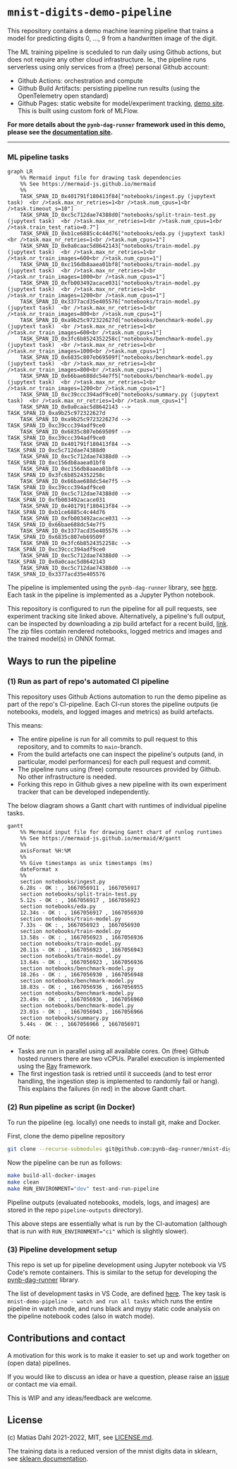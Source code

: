 # `mnist-digits-demo-pipeline`

This repository contains a demo machine learning pipeline that trains a model for predicting digits 0, ..., 9 from a handwritten image of the digit.

The ML training pipeline is sceduled to run daily using Github actions, but does not require any other cloud infrastructure. Ie., the pipeline runs serverless using only services from a (free) personal Github account:
 - Github Actions: orchestration and compute
 - Github Build Artifacts: persisting pipeline run results (using the OpenTelemetry open standard)
 - Github Pages: static website for model/experiment tracking, [demo site](https://pynb-dag-runner.github.io/mnist-digits-demo-pipeline/). This is built using custom fork of MLFlow.

**For more details about the `pynb-dag-runner` framework used in this demo, please see the [documentation site](https://pynb-dag-runner.github.io/pynb-dag-runner/).**


---

### ML pipeline tasks

```mermaid
graph LR
    %% Mermaid input file for drawing task dependencies
    %% See https://mermaid-js.github.io/mermaid
    %%
    TASK_SPAN_ID_0x401791f180413f84["notebooks/ingest.py (jupytext task)  <br />task.max_nr_retries=1<br />task.num_cpus=1<br />task.timeout_s=10"]
    TASK_SPAN_ID_0xc5c712dae74388d0["notebooks/split-train-test.py (jupytext task)  <br />task.max_nr_retries=1<br />task.num_cpus=1<br />task.train_test_ratio=0.7"]
    TASK_SPAN_ID_0xb1ce6885c4c44d76["notebooks/eda.py (jupytext task)  <br />task.max_nr_retries=1<br />task.num_cpus=1"]
    TASK_SPAN_ID_0x0a0caac5d8642143["notebooks/train-model.py (jupytext task)  <br />task.max_nr_retries=1<br />task.nr_train_images=600<br />task.num_cpus=1"]
    TASK_SPAN_ID_0xc156db8aaea01bf8["notebooks/train-model.py (jupytext task)  <br />task.max_nr_retries=1<br />task.nr_train_images=1000<br />task.num_cpus=1"]
    TASK_SPAN_ID_0xfb003492acace031["notebooks/train-model.py (jupytext task)  <br />task.max_nr_retries=1<br />task.nr_train_images=1200<br />task.num_cpus=1"]
    TASK_SPAN_ID_0x3377acd35e405576["notebooks/train-model.py (jupytext task)  <br />task.max_nr_retries=1<br />task.nr_train_images=800<br />task.num_cpus=1"]
    TASK_SPAN_ID_0xa9b25c972322627d["notebooks/benchmark-model.py (jupytext task)  <br />task.max_nr_retries=1<br />task.nr_train_images=600<br />task.num_cpus=1"]
    TASK_SPAN_ID_0x3fc6b8524352258c["notebooks/benchmark-model.py (jupytext task)  <br />task.max_nr_retries=1<br />task.nr_train_images=1000<br />task.num_cpus=1"]
    TASK_SPAN_ID_0x6835c807eb69509f["notebooks/benchmark-model.py (jupytext task)  <br />task.max_nr_retries=1<br />task.nr_train_images=800<br />task.num_cpus=1"]
    TASK_SPAN_ID_0x66bae688dc54e7f5["notebooks/benchmark-model.py (jupytext task)  <br />task.max_nr_retries=1<br />task.nr_train_images=1200<br />task.num_cpus=1"]
    TASK_SPAN_ID_0xc39ccc394adf9ce0["notebooks/summary.py (jupytext task)  <br />task.max_nr_retries=1<br />task.num_cpus=1"]
    TASK_SPAN_ID_0x0a0caac5d8642143 --> TASK_SPAN_ID_0xa9b25c972322627d
    TASK_SPAN_ID_0xa9b25c972322627d --> TASK_SPAN_ID_0xc39ccc394adf9ce0
    TASK_SPAN_ID_0x6835c807eb69509f --> TASK_SPAN_ID_0xc39ccc394adf9ce0
    TASK_SPAN_ID_0x401791f180413f84 --> TASK_SPAN_ID_0xc5c712dae74388d0
    TASK_SPAN_ID_0xc5c712dae74388d0 --> TASK_SPAN_ID_0xc156db8aaea01bf8
    TASK_SPAN_ID_0xc156db8aaea01bf8 --> TASK_SPAN_ID_0x3fc6b8524352258c
    TASK_SPAN_ID_0x66bae688dc54e7f5 --> TASK_SPAN_ID_0xc39ccc394adf9ce0
    TASK_SPAN_ID_0xc5c712dae74388d0 --> TASK_SPAN_ID_0xfb003492acace031
    TASK_SPAN_ID_0x401791f180413f84 --> TASK_SPAN_ID_0xb1ce6885c4c44d76
    TASK_SPAN_ID_0xfb003492acace031 --> TASK_SPAN_ID_0x66bae688dc54e7f5
    TASK_SPAN_ID_0x3377acd35e405576 --> TASK_SPAN_ID_0x6835c807eb69509f
    TASK_SPAN_ID_0x3fc6b8524352258c --> TASK_SPAN_ID_0xc39ccc394adf9ce0
    TASK_SPAN_ID_0xc5c712dae74388d0 --> TASK_SPAN_ID_0x0a0caac5d8642143
    TASK_SPAN_ID_0xc5c712dae74388d0 --> TASK_SPAN_ID_0x3377acd35e405576
```

The pipeline is implemented using the `pynb-dag-runner` library, see [here](https://github.com/pynb-dag-runner/pynb-dag-runner). Each task in the pipeline is implemented as a Jupyter Python notebook.

This repository is configured to run the pipeline for all pull requests, see experiment tracking site linked above. Alternatively, a pipeline's full output, can be inspected by downloading a zip build artefact for a recent build, [link](https://github.com/pynb-dag-runner/mnist-digits-demo-pipeline/actions/workflows/ci.yml). The zip files contain rendered notebooks, logged metrics and images and the trained model(s) in ONNX format.

## Ways to run the pipeline
### (1) Run as part of repo's automated CI pipeline

This repository uses Github Actions automation to run the demo pipeline as part of the repo's CI-pipeline. Each CI-run stores the pipeline outputs (ie notebooks, models, and logged images and metrics) as build artefacts.

This means:
- The entire pipeline is run for all commits to pull request to this repository, and to commits to `main`-branch.
- From the build artefacts one can inspect the pipeline's outputs (and, in particular, model performances) for each pull request and commit.
- The pipeline runs using (free) compute resources provided by Github. No other infrastructure is needed.
- Forking this repo in Github gives a new pipeline with its own experiment tracker that can be developed independently.

The below diagram shows a Gantt chart with runtimes of individual pipeline tasks.

```mermaid
gantt
    %% Mermaid input file for drawing Gantt chart of runlog runtimes
    %% See https://mermaid-js.github.io/mermaid/#/gantt
    %%
    axisFormat %H:%M
    %%
    %% Give timestamps as unix timestamps (ms)
    dateFormat x
    %%
    section notebooks/ingest.py
    6.28s - OK : , 1667056911 , 1667056917
    section notebooks/split-train-test.py
    5.12s - OK : , 1667056917 , 1667056923
    section notebooks/eda.py
    12.34s - OK : , 1667056917 , 1667056930
    section notebooks/train-model.py
    7.33s - OK : , 1667056923 , 1667056930
    section notebooks/train-model.py
    13.58s - OK : , 1667056923 , 1667056936
    section notebooks/train-model.py
    20.11s - OK : , 1667056923 , 1667056943
    section notebooks/train-model.py
    13.64s - OK : , 1667056923 , 1667056936
    section notebooks/benchmark-model.py
    18.26s - OK : , 1667056930 , 1667056948
    section notebooks/benchmark-model.py
    18.83s - OK : , 1667056936 , 1667056955
    section notebooks/benchmark-model.py
    23.49s - OK : , 1667056936 , 1667056960
    section notebooks/benchmark-model.py
    23.01s - OK : , 1667056943 , 1667056966
    section notebooks/summary.py
    5.44s - OK : , 1667056966 , 1667056971
```

Of note:
- Tasks are run in parallel using all available cores. On (free) Github hosted runners there are two vCPUs. Parallel execution is implemented using the [Ray](https://www.ray.io/) framework.
- The first ingestion task is retried until it succeeds (and to test error handling, the ingestion step is implemented to randomly fail or hang). This explains the failures (in red) in the above Gantt chart.

### (2) Run pipeline as script (in Docker)

To run the pipeline (eg. locally) one needs to install git, make and Docker.

First, clone the demo pipeline repository
```bash
git clone --recurse-submodules git@github.com:pynb-dag-runner/mnist-digits-demo-pipeline.git
```

Now the pipeline can be run as follows:
```bash
make build-all-docker-images
make clean
make RUN_ENVIRONMENT="dev" test-and-run-pipeline
```

Pipeline outputs (evaluated notebooks, models, logs, and images) are stored in the repo `pipeline-outputs` directory).

This above steps are essentially what is run by the CI-automation (although that is run with `RUN_ENVIRONMENT="ci"` which is slightly slower).

### (3) Pipeline development setup

This repo is set up for pipeline development using Jupyter notebook via VS Code's remote containers. This is similar to the setup for developing the [pynb-dag-runner](https://github.com/pynb-dag-runner/pynb-dag-runner) library.

The list of development tasks in VS Code, are defined [here](workspace/.vscode/tasks.json). The key task is `mnist-demo-pipeline - watch and run all tasks` which runs the entire pipeline in watch mode, and runs black and mypy static code analysis on the pipeline notebook codes (also in watch mode).

## Contributions and contact

A motivation for this work is to make it easier to set up and work together on (open data) pipelines.

If you would like to discuss an idea or have a question, please raise an [issue](https://github.com/pynb-dag-runner/mnist-digits-demo-pipeline/issues) or contact me via email.

This is WIP and any ideas/feedback are welcome.

## License

(c) Matias Dahl 2021-2022, MIT, see [LICENSE.md](./LICENSE.md).

The training data is a reduced version of the mnist digits data in sklearn, see [sklearn documentation](https://scikit-learn.org/stable/modules/generated/sklearn.datasets.load_digits.html).
